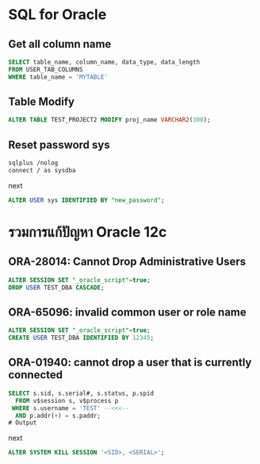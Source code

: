 
# SQL for Oracle

## Get all column name
```sql
SELECT table_name, column_name, data_type, data_length
FROM USER_TAB_COLUMNS
WHERE table_name = 'MYTABLE'
```

## Table Modify
```sql
ALTER TABLE TEST_PROJECT2 MODIFY proj_name VARCHAR2(300);
```

## Reset password sys
```bash
sqlplus /nolog
connect / as sysdba
```
next
```sql
ALTER USER sys IDENTIFIED BY "new_password";
```



# รวมการแก้ปัญหา Oracle 12c

## ORA-28014: Cannot Drop Administrative Users
```sql
ALTER SESSION SET "_oracle_script"=true;
DROP USER TEST_DBA CASCADE;
```

## ORA-65096: invalid common user or role name
```sql
ALTER SESSION SET "_oracle_script"=true;
CREATE USER TEST_DBA IDENTIFIED BY 12345;
```

## ORA-01940: cannot drop a user that is currently connected
```sql
SELECT s.sid, s.serial#, s.status, p.spid 
  FROM v$session s, v$process p 
 WHERE s.username = 'TEST' --<<<--
  AND p.addr(+) = s.paddr;
# Output

```
next
```sql
ALTER SYSTEM KILL SESSION '<SID>, <SERIAL>';
```





